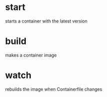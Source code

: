 # start

starts a container with the latest version

# build

makes a container image 

# watch

rebuilds the image when Containerfile changes
